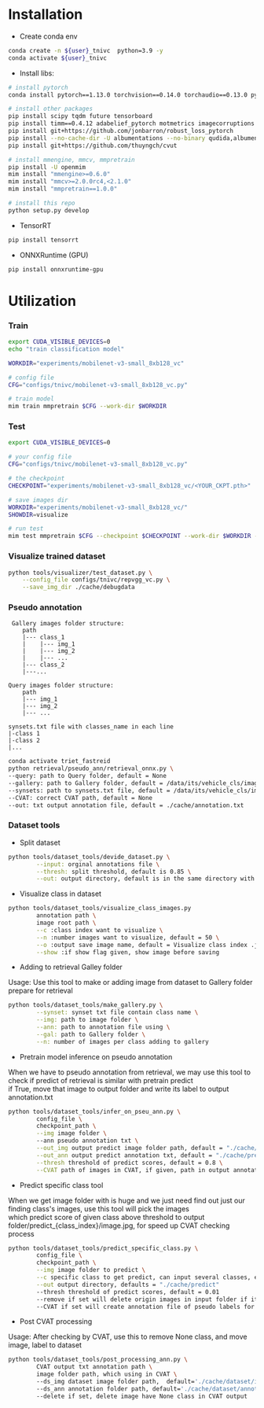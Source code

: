 # Installation
- Create conda env
```bash
conda create -n ${user}_tnivc  python=3.9 -y
conda activate ${user}_tnivc
```
- Install libs:
```bash
# install pytorch
conda install pytorch==1.13.0 torchvision==0.14.0 torchaudio==0.13.0 pytorch-cuda=11.7 -c pytorch -c nvidia -y

# install other packages
pip install scipy tqdm future tensorboard
pip install timm==0.4.12 adabelief_pytorch motmetrics imagecorruptions
pip install git+https://github.com/jonbarron/robust_loss_pytorch
pip install --no-cache-dir -U albumentations --no-binary qudida,albumentations click
pip install git+https://github.com/thuyngch/cvut

# install mmengine, mmcv, mmpretrain
pip install -U openmim
mim install "mmengine>=0.6.0"
mim install "mmcv>=2.0.0rc4,<2.1.0"
mim install "mmpretrain==1.0.0"

# install this repo
python setup.py develop
```
- TensorRT
```bash
pip install tensorrt
```
-   ONNXRuntime (GPU)
```bash
pip install onnxruntime-gpu
```

# Utilization
### Train
```bash
export CUDA_VISIBLE_DEVICES=0
echo "train classification model"

WORKDIR="experiments/mobilenet-v3-small_8xb128_vc"

# config file
CFG="configs/tnivc/mobilenet-v3-small_8xb128_vc.py"

# train model
mim train mmpretrain $CFG --work-dir $WORKDIR
```

### Test
```bash
export CUDA_VISIBLE_DEVICES=0

# your config file
CFG="configs/tnivc/mobilenet-v3-small_8xb128_vc.py"

# the checkpoint
CHECKPOINT="experiments/mobilenet-v3-small_8xb128_vc/<YOUR_CKPT.pth>"

# save images dir
WORKDIR="experiments/mobilenet-v3-small_8xb128_vc/"
SHOWDIR=visualize

# run test
mim test mmpretrain $CFG --checkpoint $CHECKPOINT --work-dir $WORKDIR --show-dir $SHOWDIR
```

### Visualize trained dataset
```bash
python tools/visualizer/test_dataset.py \
    --config_file configs/tnivc/repvgg_vc.py \
    --save_img_dir ./cache/debugdata
```

### Pseudo annotation
```
 Gallery images folder structure:
    path
    |--- class_1
    |    |--- img_1
    |    |--- img_2
    |    |--- ...
    |--- class_2
    |---...

Query images folder structure:
    path
    |--- img_1
    |--- img_2
    |--- ...

synsets.txt file with classes_name in each line
|-class 1
|-class 2
|...
```
```bash
conda activate triet_fastreid
python retrieval/pseudo_ann/retrieval_onnx.py \
--query: path to Query folder, default = None
--gallery: path to Gallery folder, default = /data/its/vehicle_cls/image_retrieval
--synsets: path to synsets.txt file, default = /data/its/vehicle_cls/image_retrieval/synsets.txt
--CVAT: correct CVAT path, default = None 
--out: txt output annotation file, default = ./cache/annotation.txt
```
### Dataset tools
- Split dataset
```bash
python tools/dataset_tools/devide_dataset.py \
        --input: orginal annotations file \
        --thresh: split threshold, default is 0.85 \
        --out: output directory, default is in the same directory with input file
```
- Visualize class in dataset
```bash
python tools/dataset_tools/visualize_class_images.py
        annotation path \
        image root path \
        --c :class index want to visualize \
        --n :number images want to visualize, default = 50 \
        --o :output save image name, default = Visualize class index .jpg \
        --show :if show flag given, show image before saving
```
- Adding to retrieval Galley folder

Usage: Use this tool to make or adding image from dataset to Gallery folder prepare for retrieval
```bash
python tools/dataset_tools/make_gallery.py \
        --synset: synset txt file contain class name \
        --img: path to image folder \
        --ann: path to annotation file using \
        --gal: path to Gallery folder \
        --n: number of images per class adding to gallery
```
- Pretrain model inference on pseudo annotation

When we have to pseudo annotation from retrieval, we may use this tool to check if predict of retrieval is similar with pretrain predict \
if True, move that image to output folder and write its label to output annotation.txt
```bash
python tools/dataset_tools/infer_on_pseu_ann.py \
        config_file \
        checkpoint_path \
        --img image folder \ 
        --ann pseudo annotation txt \
        --out_img output predict image folder path, default = "./cache/predict_images" \
        --out_ann output predict annotation txt, default = "./cache/predict_ann.txt" \
        --thresh threshold of predict scores, default = 0.8 \
        --CVAT path of images in CVAT, if given, path in output annotation file will correct with this path, default is None
```
- Predict specific class tool

When we get image folder with is huge and we just need find out just our finding class's images, use this tool will pick the images \
which predict score of given class above threshold to output folder/predict_{class_index}/image.jpg, for speed up CVAT checking process
```bash
python tools/dataset_tools/predict_specific_class.py \
        config_file \
        checkpoint_path \
        --img image folder to predict \
        --c specific class to get predict, can input several classes, eg: --c 3,4,5 \
        --out output directory, defaults = "./cache/predict"
        --thresh threshold of predict scores, default = 0.01
        --remove if set will delete origin images in input folder if it exist in output folder
        --CVAT if set will create annotation file of pseudo labels for each output folder, class will same in this file
```
- Post CVAT processing

Usage: After checking by CVAT, use this to remove None class, and move image, label to dataset
```bash
python tools/dataset_tools/post_processing_ann.py \
        CVAT output txt annotation path \ 
        image folder path, which using in CVAT \ 
        --ds_img dataset image folder path,  default='./cache/dataset/images/'
        --ds_ann annotation folder path, default='./cache/dataset/annotations/'
        --delete if set, delete image have None class in CVAT output
```